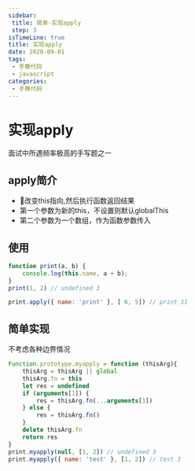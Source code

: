 ```yaml
---
sidebar:
 title: 简单-实现apply
 step: 3
isTimeLine: true
title: 实现apply
date: 2020-09-01
tags:
 - 手撕代码
 - javascript
categories:
 - 手撕代码
---
```

# 实现apply

面试中所遇频率极高的手写题之一

## apply简介
* 改变this指向,然后执行函数返回结果
* 第一个参数为新的this，不设置则默认globalThis
* 第二个参数为一个数组，作为函数参数传入

## 使用
```js
function print(a, b) {
    console.log(this.name, a + b);
}
print(1, 2) // undefined 3

print.apply({ name: 'print' }, [ 6, 5]) // print 11
```

## 简单实现
不考虑各种边界情况
```js
Function.prototype.myapply = function (thisArg){
    thisArg = thisArg || global
    thisArg.fn = this
    let res = undefined
    if (arguments[1]) {
        res = thisArg.fn(...arguments[1])
    } else {
        res = thisArg.fn()
    }
    delete thisArg.fn
    return res
}
print.myapply(null, [1, 2]) // undefined 3
print.myapply({ name: 'test' }, [1, 2]) // test 3
```
